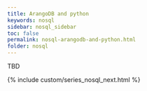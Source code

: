 ```yaml
---
title: ArangoDB and python
keywords: nosql
sidebar: nosql_sidebar
toc: false
permalink: nosql-arangodb-and-python.html
folder: nosql
---
```


TBD

{% include custom/series_nosql_next.html %}
